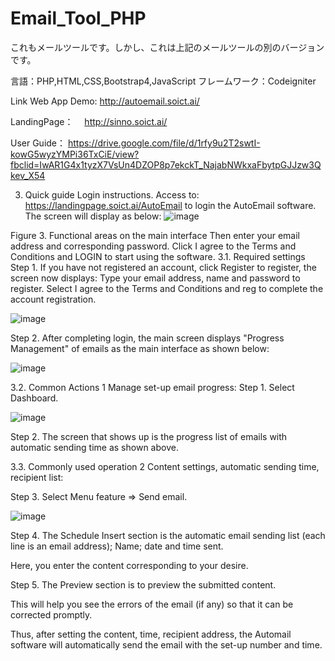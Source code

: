 # Email_Tool_PHP
これもメールツールです。しかし、これは上記のメールツールの別のバージョンです。


言語：PHP,HTML,CSS,Bootstrap4,JavaScript
フレームワーク：Codeigniter

Link Web App Demo:
http://autoemail.soict.ai/

LandingPage：　
http://sinno.soict.ai/

User Guide：
https://drive.google.com/file/d/1rfy9u2T2swtI-kowG5wyzYMPi36TxCiE/view?fbclid=IwAR1G4x1tyzX7VsUn4DZOP8p7ekckT_NajabNWkxaFbytpGJJzw3Qkev_X54

3. Quick guide
 Login instructions.
Access to: https://landingpage.soict.ai/AutoEmail to login the AutoEmail software. The screen will display as below:
![image](https://user-images.githubusercontent.com/64454372/117563382-ac473a00-b0cf-11eb-80dd-bc01bafa518d.png)

Figure 3. Functional areas on the main interface
Then enter your email address and corresponding password. Click I agree to the Terms and Conditions and LOGIN to start using the software.
3.1. Required settings
Step 1. If you have not registered an account, click Register to register, the screen now displays:
Type your email address, name and password to register. Select I agree to the Terms and Conditions and reg to complete the account registration.

 ![image](https://user-images.githubusercontent.com/64454372/117563423-f6c8b680-b0cf-11eb-96d5-543ecd71163d.png)

Step 2. After completing login, the main screen displays "Progress Management" of emails as the main interface as shown below:

 ![image](https://user-images.githubusercontent.com/64454372/117563426-faf4d400-b0cf-11eb-94d3-deb1a218d717.png)


3.2. Common Actions 1
Manage set-up email progress:
Step 1. Select Dashboard.

![image](https://user-images.githubusercontent.com/64454372/117563438-119b2b00-b0d0-11eb-82e5-a156618c28e9.png)

Step 2. The screen that shows up is the progress list of emails with automatic sending time as shown above.

3.3. Commonly used operation 2
Content settings, automatic sending time, recipient list:

Step 3. Select Menu feature => Send email.

![image](https://user-images.githubusercontent.com/64454372/117563450-28da1880-b0d0-11eb-9783-b72e80358793.png)

Step 4. The Schedule Insert section is the automatic email sending list (each line is an email address); Name; date and time sent.

Here, you enter the content corresponding to your desire.

Step 5. The Preview section is to preview the submitted content.

This will help you see the errors of the email (if any) so that it can be corrected promptly.

Thus, after setting the content, time, recipient address, the Automail software will automatically send the email with the set-up number and time.


